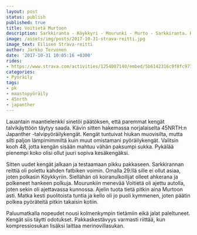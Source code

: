 ```yaml
---
layout: post
status: publish
published: true
title: Voitietä Murtoon
description: Sarkkiranta - Köykkyri - Mourunki - Murto - Sarkkiranta. Hiekka- ja soratietä tuli nieltyä reilun 30 kilometrin verran.
image: /assets/img/posts/2017-10-31-strava-reitti.jpg
image_text: Eilisen Strava-reitti
author: Jarkko Tervonen
date: '2017-10-31 10:05:16 +0300'
rides:
- https://www.strava.com/activities/1254007140/embed/5b6142316c9f8fc97132229e9bac493cceaf6bcb
categories:
- Pyöräily
tags:
- pk
- maastopyöräily
- 45nrth
- japanther
---
```

Lauantain maantielenkki sinetöi päätöksen, että paremmat kengät talvikäyttöön täytyy saada. Kävin sitten hakemassa norjalaiselta 45NRTH:n Japanther -talvipyöräilykengät. Kengät tuntuivat hiukan muovisilta, mutta silti paljon lämpimimmiltä kuin muut omistamani pyöräilykengät. Valitsin kooh 48, jotta kengän sisään mahtuu vähän paksumpi sukka. Pykälää pienempi koko olisi ollut juuri sopiva kesäkengäksi.

<!-- more -->

Sitten uudet kengät jalkaan ja testaamaan pikku pakkaseen. Sarkkirannan reittiä oli polettu kahden fatbiken voimin. Omalla 29:llä sille ei ollut asiaa, joten polkasin Köykkyriin. Siellähän oli koiranulkoilijat olleet ahkerana ja polkeneet hankeen polkuja. Mourunkiin menevää Voitietä oli ajettu autolla, joten sekin oli ajettavassa kunnossa. Ajelin tuota tietä pitkin aina Murtoon asti. Matka kesti puolitoista tuntia ja kello oli jo puoli kymmenen, joten päätin polkea pyöräteitä pitkin takaisin kotiin.

Paluumatkalla nopeudet nousi kolmenkympin tietämiin eikä jalat paleltuneet. Kengät siis täytti odotukset. Pakkaskestävyys varmasti riittää, kun kompressiosukan lisäksi laittaa merinovillasukan.
